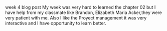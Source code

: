 week 4 blog post
My week was very hard to learned the chapter 02 but I have help from my classmate like Brandon, Elizabeth Maria Acker,they were very patient with me. Also I like the Proyect management it was very interactive and I have opportunity to learn better.